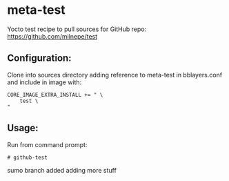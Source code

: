 # meta-test

Yocto test recipe to pull sources for GitHub repo:
https://github.com/milnepe/test

## Configuration: 

Clone into sources directory adding reference to meta-test in bblayers.conf
and include in image with:

```
CORE_IMAGE_EXTRA_INSTALL += " \
	test \
"
```

## Usage:
Run from command prompt:
```
# github-test
```
sumo branch added
adding more stuff

